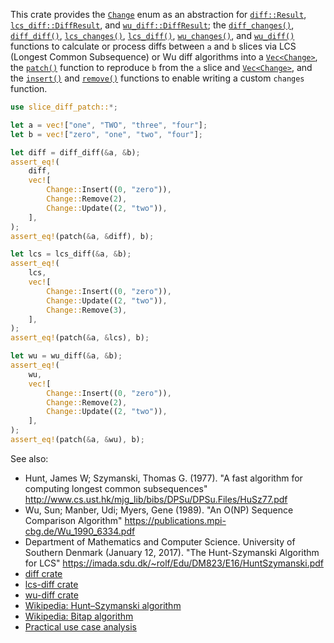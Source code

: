 This crate provides the [`Change`] enum as an abstraction for [`diff::Result`],
[`lcs_diff::DiffResult`], and [`wu_diff::DiffResult`]; the [`diff_changes()`], [`diff_diff()`],
[`lcs_changes()`], [`lcs_diff()`], [`wu_changes()`], and [`wu_diff()`] functions to calculate or
process diffs between `a` and `b` slices via LCS (Longest Common Subsequence) or Wu diff algorithms
into a [`Vec<Change>`], the [`patch()`] function to reproduce `b` from the `a` slice and
[`Vec<Change>`], and the [`insert()`] and [`remove()`] functions to enable writing a custom
`changes` function.

```Rust
use slice_diff_patch::*;

let a = vec!["one", "TWO", "three", "four"];
let b = vec!["zero", "one", "two", "four"];

let diff = diff_diff(&a, &b);
assert_eq!(
    diff,
    vec![
        Change::Insert((0, "zero")),
        Change::Remove(2),
        Change::Update((2, "two")),
    ],
);
assert_eq!(patch(&a, &diff), b);

let lcs = lcs_diff(&a, &b);
assert_eq!(
    lcs,
    vec![
        Change::Insert((0, "zero")),
        Change::Update((2, "two")),
        Change::Remove(3),
    ],
);
assert_eq!(patch(&a, &lcs), b);

let wu = wu_diff(&a, &b);
assert_eq!(
    wu,
    vec![
        Change::Insert((0, "zero")),
        Change::Remove(2),
        Change::Update((2, "two")),
    ],
);
assert_eq!(patch(&a, &wu), b);
```

See also:

* Hunt, James W; Szymanski, Thomas G. (1977). "A fast algorithm for computing longest common
  subsequences" <http://www.cs.ust.hk/mjg_lib/bibs/DPSu/DPSu.Files/HuSz77.pdf>
* Wu, Sun; Manber, Udi; Myers, Gene (1989). "An O(NP) Sequence Comparison Algorithm"
  <https://publications.mpi-cbg.de/Wu_1990_6334.pdf>
* Department of Mathematics and Computer Science. University of Southern Denmark
  (January 12, 2017). "The Hunt-Szymanski Algorithm for LCS"
  <https://imada.sdu.dk/~rolf/Edu/DM823/E16/HuntSzymanski.pdf>
* [diff crate](https://crates.io/crates/diff)
* [lcs-diff crate](https://crates.io/crates/lcs-diff)
* [wu-diff crate](https://crates.io/crates/wu-diff)
* [Wikipedia: Hunt–Szymanski algorithm](https://en.wikipedia.org/wiki/Hunt%E2%80%93Szymanski_algorithm)
* [Wikipedia: Bitap algorithm](https://en.wikipedia.org/wiki/Bitap_algorithm)
* [Practical use case analysis](https://github.com/bokuweb/wu-diff-rs/issues/7)

[`Change`]: https://docs.rs/slice-diff-patch/latest/slice_diff_patch/enum.Change.html
[`diff_changes()`]: https://docs.rs/slice-diff-patch/latest/slice_diff_patch/fn.lcs_changes.html
[`diff::Result`]: https://docs.rs/diff/latest/diff/enum.Result.html
[`diff_diff()`]: https://docs.rs/slice-diff-patch/latest/slice_diff_patch/fn.lcs_diff.html
[`insert()`]: https://docs.rs/slice-diff-patch/latest/slice_diff_patch/fn.insert.html
[`lcs_changes()`]: https://docs.rs/slice-diff-patch/latest/slice_diff_patch/fn.lcs_changes.html
[`lcs_diff::DiffResult`]: https://docs.rs/lcs-diff/latest/lcs_diff/enum.DiffResult.html
[`lcs_diff()`]: https://docs.rs/slice-diff-patch/latest/slice_diff_patch/fn.lcs_diff.html
[`patch()`]: https://docs.rs/slice-diff-patch/latest/slice_diff_patch/fn.patch.html
[`remove()`]: https://docs.rs/slice-diff-patch/latest/slice_diff_patch/fn.remove.html
[`Vec<Change>`]: https://doc.rust-lang.org/1.58.1/alloc/vec/struct.Vec.html
[`wu_changes()`]: https://docs.rs/slice-diff-patch/latest/slice_diff_patch/fn.wu_changes.html
[`wu_diff::DiffResult`]: https://docs.rs/wu-diff/latest/wu_diff/enum.DiffResult.html
[`wu_diff()`]: https://docs.rs/slice-diff-patch/latest/slice_diff_patch/fn.wu_diff.html


